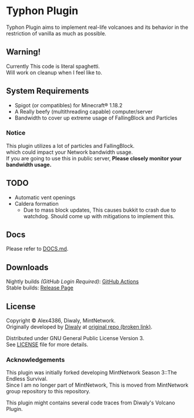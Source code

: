 # Typhon Plugin
Typhon Plugin aims to implement real-life volcanoes and its behavior in the restriction of vanilla as much as possible.  

## Warning!
Currently This code is literal spaghetti.  
Will work on cleanup when I feel like to.

## System Requirements
* Spigot (or compatibles) for Minecraft® 1.18.2
* A Really beefy (multithreading capable) computer/server
* Bandwidth to cover up extreme usage of FallingBlock and Particles

### Notice
This plugin utilizes a lot of particles and FallingBlock.  
which could impact your Network bandwidth usage.  
If you are going to use this in public server, **Please closely monitor your bandwidth usage.**

<!--
### Public Demo Server  
Wanna check how Typhon behaves? try visiting `typhon.alex4386.mcsv.kr` (Powered by **Minehub.KR**, Automatically updates to latest version).  
Want to open Minecraft Server free-of-charge?  
Visit: [minehub.kr](https://minehub.kr) for more information! (South Korea Residents only, Non-commercial uses only)  
-->

## TODO
* Automatic vent openings
* Caldera formation
  - Due to mass block updates, This causes bukkit to crash due to watchdog.
    Should come up with mitigations to implement this.

## Docs
Please refer to [DOCS.md](./DOCS.md).  

## Downloads
Nightly builds *(GitHub Login Required)*: [GitHub Actions](https://github.com/Alex4386/Typhon-Plugin/actions/workflows/maven.yml)  
Stable builds: [Release Page](https://github.com/Alex4386/Typhon-Plugin/releases/latest)

## License
Copyright &copy; Alex4386, Diwaly, MintNetwork.  
Originally developed by [Diwaly](https://github.com/diwaly) at [original repo (broken link)](https://bitbucket.org/diwaly/volcano/src/default/).  
  
Distributed under GNU General Public License Version 3.  
See [LICENSE](LICENSE) file for more details.  

### Acknowledgements  
This plugin was initially forked developing MintNetwork Season 3::The Endless Survival.  
Since I am no longer part of MintNetwork, This is moved from MintNetwork group repository to this repository.  

This plugin might contains several code traces from Diwaly's Volcano Plugin.
